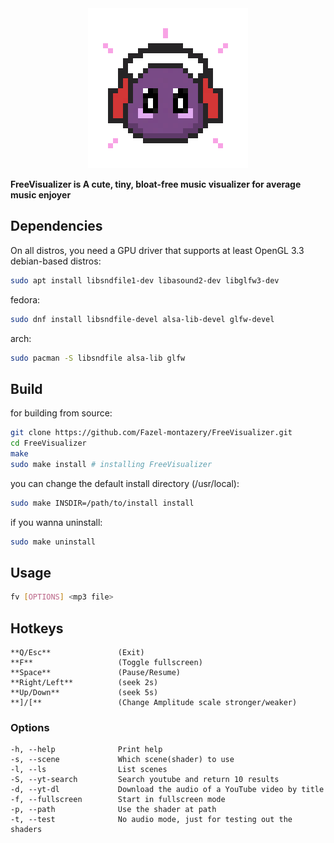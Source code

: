 <div align="center">
<img src="icon.png" alt="fv" width="256">
</div>

**FreeVisualizer is A cute, tiny, bloat-free music visualizer for average music enjoyer**
## Dependencies
On all distros, you need a GPU driver that supports at least OpenGL 3.3
debian-based distros:
```bash
sudo apt install libsndfile1-dev libasound2-dev libglfw3-dev
```
fedora:
```bash
sudo dnf install libsndfile-devel alsa-lib-devel glfw-devel
```
arch:
```bash
sudo pacman -S libsndfile alsa-lib glfw
```
## Build
for building from source:
```bash
git clone https://github.com/Fazel-montazery/FreeVisualizer.git
cd FreeVisualizer
make
sudo make install # installing FreeVisualizer
```
you can change the default install directory (/usr/local):
```bash
sudo make INSDIR=/path/to/install install
```
if you wanna uninstall:
```bash
sudo make uninstall
```
## Usage
```bash
fv [OPTIONS] <mp3 file>
```
## Hotkeys
```
**Q/Esc**               (Exit)
**F**                   (Toggle fullscreen)
**Space**               (Pause/Resume)
**Right/Left**          (seek 2s)
**Up/Down**             (seek 5s)
**]/[**                 (Change Amplitude scale stronger/weaker)
```
### Options
```
-h, --help				Print help
-s, --scene				Which scene(shader) to use
-l, --ls                List scenes
-S, --yt-search         Search youtube and return 10 results
-d, --yt-dl             Download the audio of a YouTube video by title
-f, --fullscreen        Start in fullscreen mode
-p, --path              Use the shader at path
-t, --test              No audio mode, just for testing out the shaders
```
